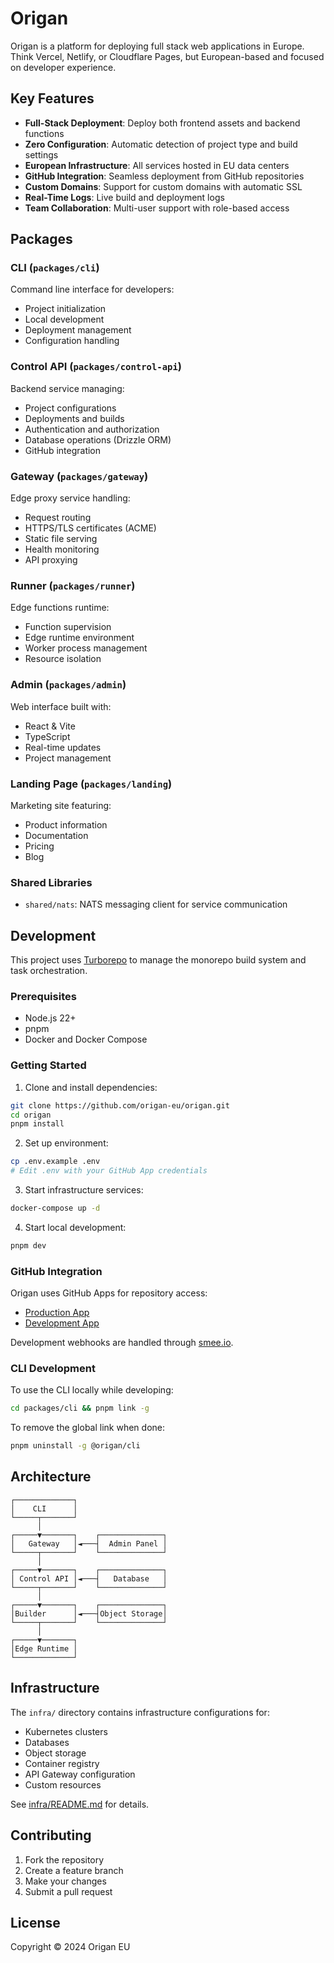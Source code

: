 # Origan

Origan is a platform for deploying full stack web applications in Europe. Think Vercel, Netlify, or Cloudflare Pages, but European-based and focused on developer experience.

## Key Features

- **Full-Stack Deployment**: Deploy both frontend assets and backend functions
- **Zero Configuration**: Automatic detection of project type and build settings
- **European Infrastructure**: All services hosted in EU data centers
- **GitHub Integration**: Seamless deployment from GitHub repositories
- **Custom Domains**: Support for custom domains with automatic SSL
- **Real-Time Logs**: Live build and deployment logs
- **Team Collaboration**: Multi-user support with role-based access

## Packages

### CLI (`packages/cli`)
Command line interface for developers:
- Project initialization
- Local development
- Deployment management
- Configuration handling

### Control API (`packages/control-api`)
Backend service managing:
- Project configurations
- Deployments and builds
- Authentication and authorization
- Database operations (Drizzle ORM)
- GitHub integration

### Gateway (`packages/gateway`)
Edge proxy service handling:
- Request routing
- HTTPS/TLS certificates (ACME)
- Static file serving
- Health monitoring
- API proxying

### Runner (`packages/runner`)
Edge functions runtime:
- Function supervision
- Edge runtime environment
- Worker process management
- Resource isolation

### Admin (`packages/admin`)
Web interface built with:
- React & Vite
- TypeScript
- Real-time updates
- Project management

### Landing Page (`packages/landing`)
Marketing site featuring:
- Product information
- Documentation
- Pricing
- Blog

### Shared Libraries
- `shared/nats`: NATS messaging client for service communication

## Development

This project uses [Turborepo](https://turbo.build/) to manage the monorepo build system and task orchestration.

### Prerequisites

- Node.js 22+
- pnpm
- Docker and Docker Compose

### Getting Started

1. Clone and install dependencies:
```bash
git clone https://github.com/origan-eu/origan.git
cd origan
pnpm install
```

2. Set up environment:
```bash
cp .env.example .env
# Edit .env with your GitHub App credentials
```

3. Start infrastructure services:
```bash
docker-compose up -d
```

4. Start local development:
```bash
pnpm dev
```

### GitHub Integration

Origan uses GitHub Apps for repository access:
- [Production App](https://github.com/organizations/origan-eu/settings/apps/origaneu)
- [Development App](https://github.com/organizations/origan-eu/settings/apps/origaneu-local)

Development webhooks are handled through [smee.io](https://smee.io/origaneulocal-8MVxlEzBDRVUKj).

### CLI Development

To use the CLI locally while developing:

```bash
cd packages/cli && pnpm link -g
```

To remove the global link when done:
```bash
pnpm uninstall -g @origan/cli
```

## Architecture

```
┌─────────────┐
│    CLI      │
└─────┬───────┘
      │
┌─────▼───────┐    ┌──────────────┐
│   Gateway   │◄───┤  Admin Panel │
└─────┬───────┘    └──────────────┘
      │
┌─────▼───────┐    ┌──────────────┐
│ Control API │◄───┤   Database   │
└─────┬───────┘    └──────────────┘
      │
┌─────▼───────┐    ┌──────────────┐
│Builder      │◄───┤Object Storage│
└─────┬───────┘    └──────────────┘
      │
┌─────▼───────┐
│Edge Runtime │
└─────────────┘
```

## Infrastructure

The `infra/` directory contains infrastructure configurations for:
- Kubernetes clusters
- Databases
- Object storage
- Container registry
- API Gateway configuration
- Custom resources

See [infra/README.md](infra/README.md) for details.

## Contributing

1. Fork the repository
2. Create a feature branch
3. Make your changes
4. Submit a pull request

## License

Copyright © 2024 Origan EU
